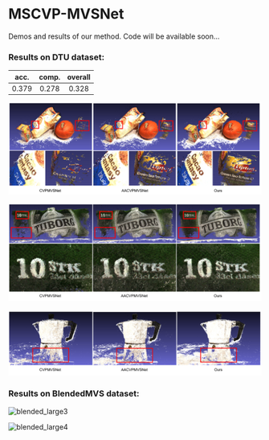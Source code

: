 # MSCVP-MVSNet
Demos and results of our method. Code will be available soon...





### Results on DTU dataset:

| acc.  | comp. | overall |
| :---: | :---: | :-----: |
| 0.379 | 0.278 |  0.328  |



![dtu1clip](/dtu1clip.png)

![dtu2clip](/dtu2clip.png)

![dtu3clip](/dtu3clip.png)





### Results on BlendedMVS dataset:

![blended_large3](/blended_large3.png)

![blended_large4](/blended_large4.png)
